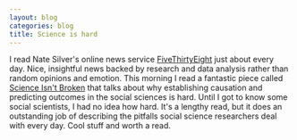 ```yaml
---
layout: blog
categories: blog
title: Science is hard
---
```

I read Nate Silver's online news service [FiveThirtyEight](www.fivethirtyeight.com) just about every day.  Nice, insightful news backed by research and data analysis rather than random opinions and emotion.  This morning I read a fantastic piece called [Science Isn't Broken](https://fivethirtyeight.com/features/science-isnt-broken/) that talks about why establishing causation and predicting outcomes in the social sciences is hard.  Until I got to know some social scientists, I had no idea how hard.  It's a lengthy read, but it does an outstanding job of describing the pitfalls social science researchers deal with every day.  Cool stuff and worth a read.
